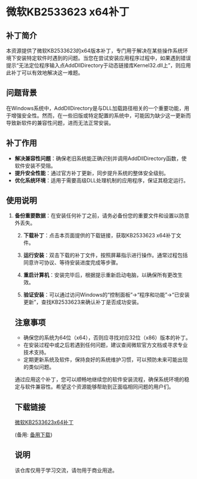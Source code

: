 # 微软KB2533623 x64补丁

## 补丁简介
本资源提供了微软KB2533623的x64版本补丁，专门用于解决在某些操作系统环境下安装特定软件时遇到的问题。当您在尝试安装应用程序过程中，如果遇到错误提示“无法定位程序输入点AddDllDirectory于动态链接库Kernel32.dll上”，则应用此补丁可以有效地解决这一难题。

## 问题背景
在Windows系统中，AddDllDirectory是与DLL加载路径相关的一个重要功能，用于增强安全性。然而，在一些旧版或特定配置的系统中，可能因为缺少这一更新而导致新软件的兼容性问题，进而无法正常安装。

## 补丁作用
- **解决兼容性问题**：确保老旧系统能正确识别并调用AddDllDirectory函数，使软件安装不受阻。
- **提升安全性能**：通过官方补丁更新，同步提升系统的整体安全级别。
- **优化系统环境**：适用于需要高级DLL处理机制的应用程序，保证其稳定运行。

## 使用说明
1. **备份重要数据**：在安装任何补丁之前，请务必备份您的重要文件和设置以防意外丢失。

   2. **下载补丁**：点击本页面提供的下载链接，获取KB2533623 x64补丁文件。

   3. **运行安装**：双击下载的补丁文件，按照屏幕指示进行操作。通常过程包括同意许可协议、等待安装进度完成等步骤。

   4. **重启计算机**：安装完毕后，根据提示重新启动电脑，以确保所有更改生效。

   5. **验证安装**：可以通过访问Windows的“控制面板”->“程序和功能”->“已安装更新”，查找KB2533623来确认补丁是否成功安装。

   ## 注意事项
   - 确保您的系统为64位（x64），否则应寻找对应32位（x86）版本的补丁。
   - 在安装过程中或之后若遇到任何问题，建议查阅微软官方文档或寻求专业技术支持。
   - 定期更新系统及软件，保持良好的系统维护习惯，可以预防未来可能出现的类似问题。

   通过应用这个补丁，您可以顺畅地继续您的软件安装流程，确保系统环境的稳定与软件兼容性。希望这个资源能够帮助到正面临相同问题的用户们。

   ## 下载链接
   [微软KB2533623x64补丁](https://pan.quark.cn/s/543a1a08100a) 

   (备用: [备用下载](https://pan.baidu.com/s/1fLVNI9CmmXTN4C4YsJ3k6Q?pwd=1234))

   ## 说明

   该仓库仅用于学习交流，请勿用于商业用途。
